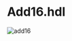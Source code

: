 # Add16.hdl
![add16](https://github.com/AlexCFrost/Nand2Tet-projects/assets/139672610/a6fdbcb0-b782-4c7a-a7cb-0831be57c604)

